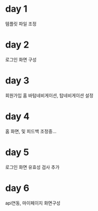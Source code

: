 # day 1

템플릿 파일 조정

# day 2

로그인 화면 구성

# day 3 

회원가입 홈 바텀네비게이션, 탑네비게이션 설정

# day 4

홈 화면, 및 피드백 조정중...


# day 5

로그인 화면 유효성 검사 추가

# day 6 
api연동, 마이페이지 화면구성
